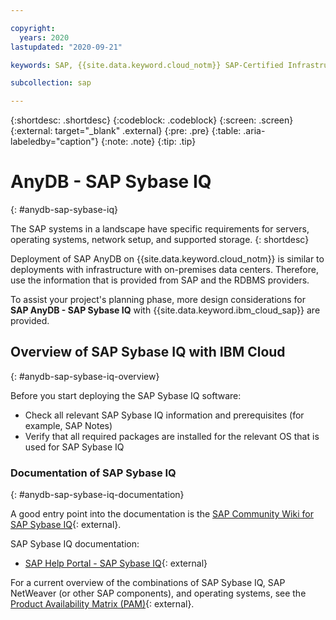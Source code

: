 ```yaml
---

copyright:
  years: 2020
lastupdated: "2020-09-21"

keywords: SAP, {{site.data.keyword.cloud_notm}} SAP-Certified Infrastructure, {{site.data.keyword.ibm_cloud_sap}}, SAP Workloads

subcollection: sap

---
```


{:shortdesc: .shortdesc}
{:codeblock: .codeblock}
{:screen: .screen}
{:external: target="_blank" .external}
{:pre: .pre}
{:table: .aria-labeledby="caption"}
{:note: .note}
{:tip: .tip}

# AnyDB - SAP Sybase IQ
{: #anydb-sap-sybase-iq}

The SAP systems in a landscape have specific requirements for servers, operating systems, network setup, and supported storage.
{: shortdesc}

Deployment of SAP AnyDB on {{site.data.keyword.cloud_notm}} is similar to deployments with infrastructure with on-premises data centers. Therefore, use the information that is provided from SAP and the RDBMS providers.

To assist your project's planning phase, more design considerations for **SAP AnyDB - SAP Sybase IQ** with {{site.data.keyword.ibm_cloud_sap}} are provided.

## Overview of SAP Sybase IQ with IBM Cloud
{: #anydb-sap-sybase-iq-overview}

Before you start deploying the SAP Sybase IQ software:
- Check all relevant SAP Sybase IQ information and prerequisites (for example, SAP Notes)
- Verify that all required packages are installed for the relevant OS that is used for SAP Sybase IQ

### Documentation of SAP Sybase IQ
{: #anydb-sap-sybase-iq-documentation}

A good entry point into the documentation is the [SAP Community Wiki for SAP Sybase IQ](https://wiki.scn.sap.com/wiki/display/SYBIQ/IQ){: external}.

SAP Sybase IQ documentation:
- [SAP Help Portal - SAP Sybase IQ](https://help.sap.com/viewer/product/SAP_IQ){: external}

For a current overview of the combinations of SAP Sybase IQ, SAP NetWeaver (or other SAP components), and operating systems, see the [Product Availability Matrix (PAM)](http://support.sap.com/pam){: external}.
